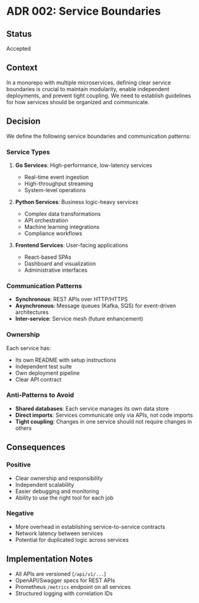 # ADR 002: Service Boundaries

## Status

Accepted

## Context

In a monorepo with multiple microservices, defining clear service boundaries is crucial to maintain modularity, enable independent deployments, and prevent tight coupling. We need to establish guidelines for how services should be organized and communicate.

## Decision

We define the following service boundaries and communication patterns:

### Service Types

1. **Go Services**: High-performance, low-latency services
   - Real-time event ingestion
   - High-throughput streaming
   - System-level operations

2. **Python Services**: Business logic-heavy services
   - Complex data transformations
   - API orchestration
   - Machine learning integrations
   - Compliance workflows

3. **Frontend Services**: User-facing applications
   - React-based SPAs
   - Dashboard and visualization
   - Administrative interfaces

### Communication Patterns

- **Synchronous**: REST APIs over HTTP/HTTPS
- **Asynchronous**: Message queues (Kafka, SQS) for event-driven architectures
- **Inter-service**: Service mesh (future enhancement)

### Ownership

Each service has:
- Its own README with setup instructions
- Independent test suite
- Own deployment pipeline
- Clear API contract

### Anti-Patterns to Avoid

- **Shared databases**: Each service manages its own data store
- **Direct imports**: Services communicate only via APIs, not code imports
- **Tight coupling**: Changes in one service should not require changes in others

## Consequences

### Positive

- Clear ownership and responsibility
- Independent scalability
- Easier debugging and monitoring
- Ability to use the right tool for each job

### Negative

- More overhead in establishing service-to-service contracts
- Network latency between services
- Potential for duplicated logic across services

## Implementation Notes

- All APIs are versioned (`/api/v1/...`)
- OpenAPI/Swagger specs for REST APIs
- Prometheus `/metrics` endpoint on all services
- Structured logging with correlation IDs
